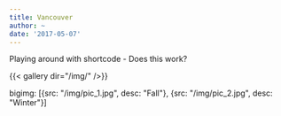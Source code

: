 ```yaml
---
title: Vancouver
author: ~
date: '2017-05-07'
---
```


Playing around with shortcode - Does this work?

{{< gallery dir="/img/" />}}

bigimg: [{src: "/img/pic_1.jpg", desc: "Fall"}, {src: "/img/pic_2.jpg", desc: "Winter"}]
